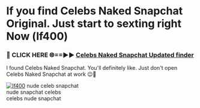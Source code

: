 # If you find Celebs Naked Snapchat Original. Just start to sexting right Now (lf400)

<h3>🔴 CLICK HERE 🌐==►► <a href="https://tinyurl.com/mtbk5fxa" rel="nofollow">Celebs Naked Snapchat Updated finder</a></h3>

I found Celebs Naked Snapchat. You'll definitely like. Just don't open Celebs Naked Snapchat at work 😉💬

[![lf400](https://i.imgur.com/Q8WKrnY.jpeg)](https://tinyurl.com/mtbk5fxa)
nude celeb snapchat<br>
nude snapchat celebs<br>
celebs nude snapchat